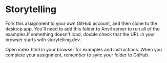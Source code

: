 Storytelling
=============

Fork this assignment to your own GitHub account, and then clone to the desktop app. You'll need to add this folder to Anvil server to run all of the examples.If something doesn't load, double check that the URL in your browser starts with storytelling.dev. 


Open index.html in your browser for examples and instructions. When you complete your assignment, remember to sync your folder to GitHub.
